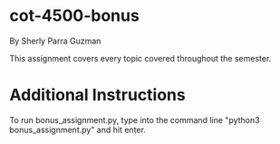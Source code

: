 # cot-4500-bonus

By Sherly Parra Guzman

This assignment covers every topic covered throughout the semester.

# Additional Instructions

To run bonus_assignment.py, type into the command line "python3 bonus_assignment.py" and hit enter.
